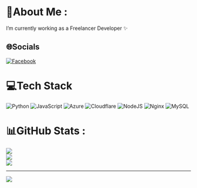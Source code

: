 # 💫About Me :
I’m currently working as a Freelancer Developer ✨

## 🌐Socials
[![Facebook](https://img.shields.io/badge/Facebook-%231877F2.svg?logo=Facebook&logoColor=white)](https://facebook.com/https://facebook.com/vominhtu710207) 

# 💻Tech Stack
![Python](https://img.shields.io/badge/python-3670A0?style=for-the-badge&logo=python&logoColor=ffdd54) ![JavaScript](https://img.shields.io/badge/javascript-%23323330.svg?style=for-the-badge&logo=javascript&logoColor=%23F7DF1E) ![Azure](https://img.shields.io/badge/azure-%230072C6.svg?style=for-the-badge&logo=azure-devops&logoColor=white) ![Cloudflare](https://img.shields.io/badge/Cloudflare-F38020?style=for-the-badge&logo=Cloudflare&logoColor=white) ![NodeJS](https://img.shields.io/badge/node.js-6DA55F?style=for-the-badge&logo=node.js&logoColor=white) ![Nginx](https://img.shields.io/badge/nginx-%23009639.svg?style=for-the-badge&logo=nginx&logoColor=white) ![MySQL](https://img.shields.io/badge/mysql-%2300f.svg?style=for-the-badge&logo=mysql&logoColor=white)
# 📊GitHub Stats :
![](https://github-readme-stats.vercel.app/api?username=vominht&theme=radical&hide_border=false&include_all_commits=false&count_private=true)<br/>
![](https://github-readme-streak-stats.herokuapp.com/?user=vominht&theme=radical&hide_border=false)<br/>
![](https://github-readme-stats.vercel.app/api/top-langs/?username=vominht&theme=radical&hide_border=false&include_all_commits=false&count_private=true&layout=compact)


---
[![](https://visitcount.itsvg.in/api?id=vominht&icon=0&color=0)](https://visitcount.itsvg.in)
